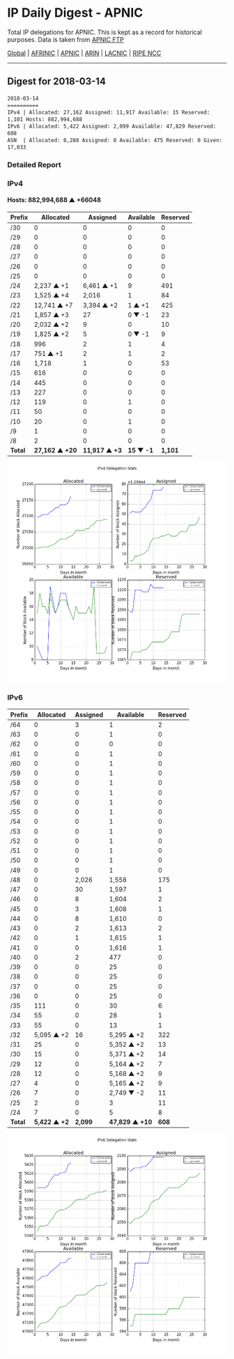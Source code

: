 # IP Daily Digest - APNIC

Total IP delegations for APNIC. This is kept as a record for historical purposes. Data is taken from [APNIC FTP](https://ftp.apnic.net/)

[Global](https://github.com/csmets/IP-Daily-Digest) | [AFRINIC](https://github.com/csmets/IP-Daily-Digest/tree/master/archives/AFRINIC) | [APNIC](https://github.com/csmets/IP-Daily-Digest/tree/master/archives/APNIC) | [ARIN](https://github.com/csmets/IP-Daily-Digest/tree/master/archives/ARIN) | [LACNIC](https://github.com/csmets/IP-Daily-Digest/tree/master/archives/LACNIC) | [RIPE NCC](https://github.com/csmets/IP-Daily-Digest/tree/master/archives/RIPE_NCC)

---

## Digest for 2018-03-14
```
2018-03-14
==========
IPv4 | Allocated: 27,162 Assigned: 11,917 Available: 15 Reserved: 1,101 Hosts: 882,994,688
IPv6 | Allocated: 5,422 Assigned: 2,099 Available: 47,829 Reserved: 608
ASN  | Allocated: 8,288 Assigned: 0 Available: 475 Reserved: 0 Given: 17,033
```

### Detailed Report

### IPv4

#### Hosts: **882,994,688 ▲ +66048**

| Prefix | Allocated | Assigned | Available | Reserved |
| ----- | ----- | ----- | ----- | ----- |
| /30 | 0 | 0 | 0 | 0 |
| /29 | 0 | 0 | 0 | 0 |
| /28 | 0 | 0 | 0 | 0 |
| /27 | 0 | 0 | 0 | 0 |
| /26 | 0 | 0 | 0 | 0 |
| /25 | 0 | 0 | 0 | 0 |
| /24 | 2,237 ▲ +1 | 6,461 ▲ +1 | 9 | 491 |
| /23 | 1,525 ▲ +4 | 2,016 | 1 | 84 |
| /22 | 12,741 ▲ +7 | 3,394 ▲ +2 | 1 ▲ +1 | 425 |
| /21 | 1,857 ▲ +3 | 27 | 0 ▼ -1 | 23 |
| /20 | 2,032 ▲ +2 | 9 | 0 | 10 |
| /19 | 1,825 ▲ +2 | 5 | 0 ▼ -1 | 9 |
| /18 | 996 | 2 | 1 | 4 |
| /17 | 751 ▲ +1 | 2 | 1 | 2 |
| /16 | 1,718 | 1 | 0 | 53 |
| /15 | 616 | 0 | 0 | 0 |
| /14 | 445 | 0 | 0 | 0 |
| /13 | 227 | 0 | 0 | 0 |
| /12 | 119 | 0 | 1 | 0 |
| /11 | 50 | 0 | 0 | 0 |
| /10 | 20 | 0 | 1 | 0 |
| /9 | 1 | 0 | 0 | 0 |
| /8 | 2 | 0 | 0 | 0 |
| **Total** | **27,162 ▲ +20** | **11,917 ▲ +3** | **15 ▼ -1** | **1,101** |

![ipv4-stats](ipv4-figure.png)

### IPv6

| Prefix | Allocated | Assigned | Available | Reserved |
| ----- | ----- | ----- | ----- | ----- |
| /64 | 0 | 3 | 1 | 2 |
| /63 | 0 | 0 | 1 | 0 |
| /62 | 0 | 0 | 0 | 0 |
| /61 | 0 | 0 | 1 | 0 |
| /60 | 0 | 0 | 1 | 0 |
| /59 | 0 | 0 | 1 | 0 |
| /58 | 0 | 0 | 1 | 0 |
| /57 | 0 | 0 | 1 | 0 |
| /56 | 0 | 0 | 1 | 0 |
| /55 | 0 | 0 | 1 | 0 |
| /54 | 0 | 0 | 1 | 0 |
| /53 | 0 | 0 | 1 | 0 |
| /52 | 0 | 0 | 1 | 0 |
| /51 | 0 | 0 | 1 | 0 |
| /50 | 0 | 0 | 1 | 0 |
| /49 | 0 | 0 | 1 | 0 |
| /48 | 0 | 2,026 | 1,558 | 175 |
| /47 | 0 | 30 | 1,597 | 1 |
| /46 | 0 | 8 | 1,604 | 2 |
| /45 | 0 | 3 | 1,608 | 1 |
| /44 | 0 | 8 | 1,610 | 0 |
| /43 | 0 | 2 | 1,613 | 2 |
| /42 | 0 | 1 | 1,615 | 1 |
| /41 | 0 | 0 | 1,616 | 1 |
| /40 | 0 | 2 | 477 | 0 |
| /39 | 0 | 0 | 25 | 0 |
| /38 | 0 | 0 | 25 | 0 |
| /37 | 0 | 0 | 25 | 0 |
| /36 | 0 | 0 | 25 | 0 |
| /35 | 111 | 0 | 30 | 6 |
| /34 | 55 | 0 | 28 | 1 |
| /33 | 55 | 0 | 13 | 1 |
| /32 | 5,095 ▲ +2 | 16 | 5,295 ▲ +2 | 322 |
| /31 | 25 | 0 | 5,352 ▲ +2 | 13 |
| /30 | 15 | 0 | 5,371 ▲ +2 | 14 |
| /29 | 12 | 0 | 5,164 ▲ +2 | 7 |
| /28 | 12 | 0 | 5,168 ▲ +2 | 9 |
| /27 | 4 | 0 | 5,165 ▲ +2 | 9 |
| /26 | 7 | 0 | 2,749 ▼ -2 | 11 |
| /25 | 2 | 0 | 3 | 11 |
| /24 | 7 | 0 | 5 | 8 |
| **Total** | **5,422 ▲ +2** | **2,099** | **47,829 ▲ +10** | **608** |

![ipv6-stats](ipv6-figure.png)